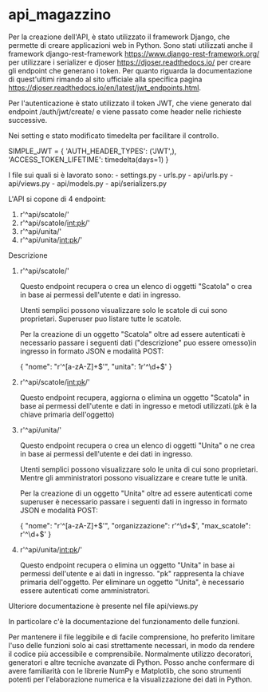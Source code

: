 # api_magazzino

Per la creazione dell'API, è stato utilizzato il framework Django, 
che permette di creare applicazioni web in Python.
Sono stati utilizzati anche il framework django-rest-framework 
https://www.django-rest-framework.org/ per utilizzare i serializer 
e djoser https://djoser.readthedocs.io/ 
per creare gli endpoint che generano i token.
Per quanto riguarda la documentazione di quest'ultimi rimando al sito ufficiale 
alla specifica pagina https://djoser.readthedocs.io/en/latest/jwt_endpoints.html.

Per l'autenticazione è stato utilizzato il token JWT, che viene generato dal 
endpoint /auth/jwt/create/ e viene passato come header nelle richieste successive.

Nei setting e stato modificato timedelta per facilitare il controllo.

SIMPLE_JWT = {
   'AUTH_HEADER_TYPES': ('JWT',),
   'ACCESS_TOKEN_LIFETIME': timedelta(days=1)
}



I file sui quali si è lavorato sono:
    - settings.py
    - urls.py
    - api/urls.py
    - api/views.py
    - api/models.py
    - api/serializers.py




L'API si copone di 4 endpoint:

1. r'^api/scatole/'
2. r'^api/scatole/<int:pk>/'
3. r'^api/unita/'
4. r'^api/unita/<int:pk>/'


Descrizione

1. r'^api/scatole/'

    Questo endpoint recupera o crea un elenco di oggetti "Scatola" o crea in base ai permessi dell'utente e
    dati in ingresso.

    Utenti semplici possono visualizzare solo le scatole di cui sono proprietari.
    Superuser puo listare tutte le scatole.

    Per la creazione di un oggetto "Scatola" oltre ad essere autenticati 
    è necessario passare i seguenti dati ("descrizione" puo essere omesso)in ingresso in formato 
    JSON e modalità POST:

     {
        "nome": "r'^[a-zA-Z]+$'",  
        "unita": 1r'^\d+$'
    }
       



2. r'^api/scatole/<int:pk>/'


    Questo endpoint recupera, aggiorna o elimina un oggetto "Scatola" in base ai permessi 
    dell'utente e dati in ingresso e metodi utilizzati.(pk è la chiave primaria dell'oggetto)



3. r'^api/unita/'


    Questo endpoint recupera o crea un elenco di oggetti "Unita" o ne crea in base 
    ai permessi dell'utente e dei dati in ingresso.

    Utenti semplici possono visualizzare solo le unita di cui sono proprietari.
    Mentre gli amministratori possono visualizzare e creare tutte le unità. 

    Per la creazione di un oggetto "Unita" oltre ad essere autenticati come superuser 
    è necessario passare i seguenti dati in ingresso in formato JSON e modalità POST:

    { 
        "nome": "r'^[a-zA-Z]+$'",
        "organizzazione": r'^\d+$',
        "max_scatole": r'^\d+$'
    }

4. r'^api/unita/<int:pk>/'

    Questo endpoint recupera o elimina un oggetto "Unita" in base ai permessi dell'utente 
    e ai dati in ingresso. "pk" rappresenta la chiave primaria dell'oggetto. 
    Per eliminare un oggetto "Unita", è necessario essere autenticati come amministratori.





Ulteriore documentazione è presente nel file api/views.py

In particolare c'è la documentazione del funzionamento delle funzioni.

Per mantenere il file leggibile e di facile comprensione, ho preferito limitare l'uso delle funzioni 
solo ai casi strettamente necessari, in modo da rendere il codice più accessibile e comprensibile.
Normalmente utilizzo decoratori, generatori e altre tecniche avanzate di Python.
Posso anche confermare di avere familiarità con le librerie NumPy e Matplotlib, 
che sono strumenti potenti per l'elaborazione numerica e la visualizzazione dei dati in Python.


